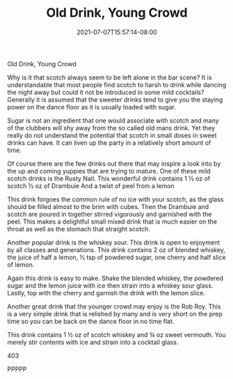 ﻿---
title: "Old Drink, Young Crowd"
date: 2021-07-07T15:57:14-08:00
description: "Scotch Tips for Web Success"
featured_image: "/images/Scotch.jpg"
tags: ["Scotch"]
---

Old Drink, Young Crowd

Why is it that scotch always seem to be left alone in the bar scene? It is understandable that most people find scotch to harsh to drink while dancing the night away but could it not be introduced in some mild cocktails? Generally it is assumed that the sweeter drinks tend to give you the staying power on the dance floor as it is usually loaded with sugar.

Sugar is not an ingredient that one would associate with scotch and many of the clubbers will shy away from the so called old mans drink.  Yet they really do not understand the potential that scotch in small doses in sweet drinks can have.  It can liven up the party in a relatively short amount of time.

Of course there are the few drinks out there that may inspire a look into by the up and coming yuppies that are trying to mature. One of these mild scotch drinks is the Rusty Nail. This wonderful drink contains 1 ½ oz of scotch ½ oz of Drambuie
And a twist of peel from a lemon

This drink forgoes the common rule of no ice with your scotch, as the glass should be filled almost to the brim with cubes. Then the Drambuie and scotch are poured in together stirred vigorously and garnished with the peel. This makes a delightful small mixed drink that is much easier on the throat as well as the stomach that straight scotch.

Another popular drink is the whiskey sour.  This drink is open to enjoyment by all classes and generations. This drink contains 2 oz of blended whiskey, the juice of half a lemon, ½ tsp of powdered sugar, one cherry and half slice of lemon.

Again this drink is easy to make.  Shake the blended whiskey, the powdered sugar and the lemon juice with ice then strain into a whiskey sour glass.  Lastly, top with the cherry and garnish the drink with the lemon slice.

 Another great drink that the younger crowd may enjoy is the Rob Roy.  This is a very simple drink that is relished by many and is very short on the prep time so you can be back on the dance floor in no time flat.

This drink contains 1 ½ oz of scotch whiskey and ¾ oz sweet vermouth. You merely stir contents with ice and strain into a cocktail glass. 

403

PPPPP


